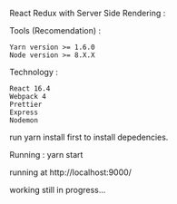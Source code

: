 
React Redux with Server Side Rendering :

Tools (Recomendation) :

    Yarn version >= 1.6.0
    Node version >= 8.X.X

Technology :

    React 16.4
    Webpack 4
    Prettier
    Express
    Nodemon

run yarn install first to install depedencies.

Running : yarn start

running at http://localhost:9000/

working still in progress...